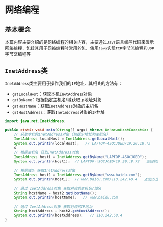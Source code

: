 # 网络编程

## 基本概念

本篇内容主要介绍的是网络编程的相关内容，主要通过`Java`语言编写代码来演示网络编程，包括其用于网络编程时常用的包，使用`Java`实现`TCP`字节流编程和`UDP`字节流编程等



## `InetAddress`类

`InetAddress`类主要用于操作我们的`IP`地址，其相关的方法有：

- `getLocalHost`：获取本机`InetAddress`对象
- `getByName`：根据指定主机名/域获取`ip`地址对象
- `getHostName`：获取`InetAddress`对象的主机名
- `getHostAddress`：获取`InetAddress`对象的`IP`地址

```java
import java.net.InetAddress;

public static void main(String[] args) throws UnknownHostException {
    // 获取本机的InetAddress对象（包括IP地址和主机名）
    InetAddress localHost = InetAddress.getLocalHost();
    System.out.println(localHost);   // LAPTOP-4SOCJOED/10.20.18.73
    s
    // 根据主机名 获取InetAddress对象
    InetAddress host1 = InetAddress.getByName("LAPTOP-4SOCJOED");
    System.out.println(host1);  // LAPTOP-4SOCJOED/10.20.18.73   返回的是主机名/IP地址
    
    // 根据域名 获取InetAddress对象
    InetAddress host2 = InetAddress.getByName("www.baidu.com");
    System.out.println(host1);  // www.baidu.com/110.242.68.4   返回的是域名/IP地址
    
    // 通过 InetAddress对象 获取对应的主机名/域名
    String hostName = host2.getHostName();
    System.out.println(hostName);   // www.baidu.com
    
    // 通过 InetAddress对象 获取对应的IP地址
    String hostAddress = host2.getHostAddress();
    System.out.println(hostAddress);   // 110.242.68.4
}
```

